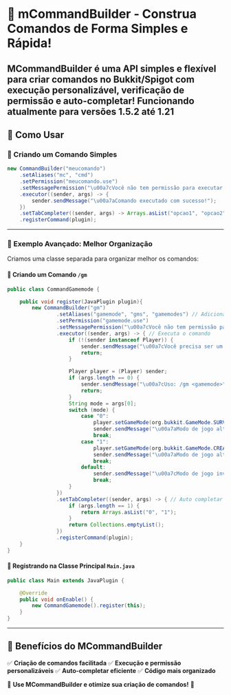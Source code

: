 # 🌟 mCommandBuilder - Construa Comandos de Forma Simples e Rápida!

MCommandBuilder é uma API simples e flexível para criar comandos no Bukkit/Spigot com execução personalizável, verificação de permissão e auto-completar!
Funcionando atualmente para versões 1.5.2 até 1.21
---

## 📌 Como Usar

### 🔹 Criando um Comando Simples

```java
new CommandBuilder("meucomando")
    .setAliases("mc", "cmd")
    .setPermission("meucomando.use")
    .setMessagePermission("\u00a7cVocê não tem permissão para executar esse comando!")
    .executor((sender, args) -> {
        sender.sendMessage("\u00a7aComando executado com sucesso!");
    })
    .setTabCompleter((sender, args) -> Arrays.asList("opcao1", "opcao2"))
    .registerCommand(plugin);
```

---

### 🔹 Exemplo Avançado: Melhor Organização

Criamos uma classe separada para organizar melhor os comandos:

#### 📌 Criando um Comando `/gm`

```java
public class CommandGamemode {

    public void register(JavaPlugin plugin){
        new CommandBuilder("gm")
                .setAliases("gamemode", "gms", "gamemodes") // Adiciona aliases para o comando
                .setPermission("gamemode.use")
                .setMessagePermission("\u00a7cVocê não tem permissão para executar esse comando!")
                .executor((sender, args) -> { // Executa o comando
                    if (!(sender instanceof Player)) {
                        sender.sendMessage("\u00a7cVocê precisa ser um jogador para executar esse comando!");
                        return;
                    }

                    Player player = (Player) sender;
                    if (args.length == 0) {
                        sender.sendMessage("\u00a7cUso: /gm <gamemode>");
                        return;
                    }
                    String mode = args[0];
                    switch (mode) {
                        case "0":
                            player.setGameMode(org.bukkit.GameMode.SURVIVAL);
                            sender.sendMessage("\u00a7aModo de jogo alterado para Survival!");
                            break;
                        case "1":
                            player.setGameMode(org.bukkit.GameMode.CREATIVE);
                            sender.sendMessage("\u00a7aModo de jogo alterado para Criativo!");
                            break;
                        default:
                            sender.sendMessage("\u00a7cModo de jogo inválido! Use /gm 0 ou /gm 1.");
                            break;
                    }
                })
                .setTabCompleter((sender, args) -> { // Auto completar o comando
                    if (args.length == 1) {
                        return Arrays.asList("0", "1");
                    }
                    return Collections.emptyList();
                })
                .registerCommand(plugin);
    }
}
```

#### 📌 Registrando na Classe Principal `Main.java`

```java
public class Main extends JavaPlugin {

    @Override
    public void onEnable() {
        new CommandGamemode().register(this);
    }
}
```

---

## 🚀 Benefícios do MCommandBuilder
✅ **Criação de comandos facilitada**
✅ **Execução e permissão personalizáveis**
✅ **Auto-completar eficiente**
✅ **Código mais organizado**

📌 **Use MCommandBuilder e otimize sua criação de comandos!** 🚀

